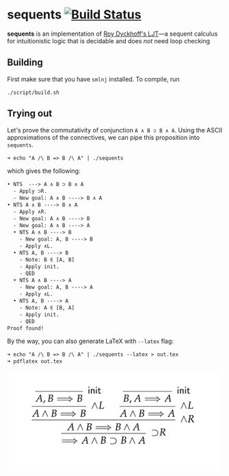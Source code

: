 # sequents [![Build Status](https://travis-ci.com/ayberkt/proof-search.svg?token=2eB5JJ87XAYaE2ZJnQaJ&branch=master)](https://travis-ci.com/ayberkt/proof-search)

**sequents** is an implementation of [Roy Dyckhoff's LJT](https://rd.host.cs.st-andrews.ac.uk/publications/jsl57.pdf)—a sequent
calculus for intuitionistic logic that is decidable and does _not_ need loop
checking

## Building

First make sure that you have `smlnj` installed. To compile, run
```
./script/build.sh
```

## Trying out

Let's prove the commutativity of conjunction `A ∧ B ⊃ B ∧ A`. Using the ASCII
approximations of the connectives, we can pipe this proposition into `sequents`.
```
➜ echo "A /\ B => B /\ A" | ./sequents
```
which gives the following:
```
• NTS  ---> A ∧ B ⊃ B ∧ A
  - Apply ⊃R.
  - New goal: A ∧ B ----> B ∧ A
• NTS A ∧ B ----> B ∧ A
  - Apply ∧R.
  - New goal: A ∧ B ----> B
  - New goal: A ∧ B ----> A
  • NTS A ∧ B ----> B
    - New goal: A, B ----> B
    - Apply ∧L.
  • NTS A, B ----> B
    - Note: B ∈ [A, B]
    - Apply init.
    - QED
  • NTS A ∧ B ----> A
    - New goal: A, B ----> A
    - Apply ∧L.
  • NTS A, B ----> A
    - Note: A ∈ [B, A]
    - Apply init.
    - QED
Proof found!
```

By the way, you can also generate LaTeX with `--latex` flag:
```
➜ echo "A /\ B => B /\ A" | ./sequents --latex > out.tex
➜ pdflatex out.tex
```
![derivation](resources/derivation.png)
